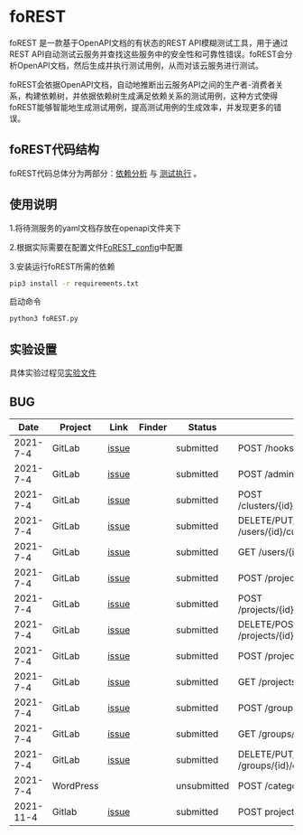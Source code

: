 

# foREST



foREST 是一款基于OpenAPI文档的有状态的REST API模糊测试工具，用于通过REST API自动测试云服务并查找这些服务中的安全性和可靠性错误。foREST会分析OpenAPI文档，然后生成并执行测试用例，从而对该云服务进行测试。

foREST会依据OpenAPI文档，自动地推断出云服务API之间的生产者-消费者关系，构建依赖树，并依据依赖树生成满足依赖关系的测试用例，这种方式使得foREST能够智能地生成测试用例，提高测试用例的生成效率，并发现更多的错误。


## foREST代码结构

foREST代码总体分为两部分：[依赖分析](https://github.com/Artisan-Lab/Restful-api-testing/blob/FoREST_copy/dependency/dependency.md) 与 [测试执行](https://github.com/Artisan-Lab/Restful-api-testing/blob/FoREST_copy/testing_render/testing.md) 。



## 使用说明



1.将待测服务的yaml文档存放在openapi文件夹下

2.根据实际需要在配置文件[FoREST_config](https://github.com/Artisan-Lab/Restful-api-testing/blob/FoREST_copy/FoREST_config.conf)中配置

3.安装运行foREST所需的依赖
```bash
pip3 install -r requirements.txt
```

启动命令
```bash
python3 foREST.py
```

 ## 实验设置

具体实验过程见[实验文件](https://github.com/Artisan-Lab/Restful-api-testing/blob/FoREST_copy/experiment.md)


 
## BUG

| Date | Project | Link | Finder | Status | Description |
|---------|---------|---------|---------|---------|---------|
| 2021-7-4 | GitLab | [issue](https://gitlab.com/gitlab-org/gitlab/-/issues/334606) |  | submitted | POST  /hooks |
| 2021-7-4 | GitLab | [issue](https://gitlab.com/gitlab-org/gitlab/-/issues/346121) |  | submitted | POST  /admin/clusters/add |
| 2021-7-4 | GitLab | [issue](https://gitlab.com/gitlab-org/gitlab/-/issues/334610) |  | submitted | POST  /clusters/{id}/metrics_dashboard/annotations/ |
| 2021-7-4 | GitLab | [issue](https://gitlab.com/gitlab-org/gitlab/-/issues/335276) |  | submitted | DELETE/PUT/GET  /users/{id}/custom_attributes/{key} |
| 2021-7-4 | GitLab | [issue](https://gitlab.com/gitlab-org/gitlab/-/issues/335276) |  | submitted | GET  /users/{id}/custom_attributes |
| 2021-7-4 | GitLab | [issue](https://gitlab.com/gitlab-org/gitlab/-/issues/334610) |  | submitted | POST  /projects/{id}/clusters/user |
| 2021-7-4 | GitLab | [issue](https://gitlab.com/gitlab-org/gitlab/-/issues/334606) |  | submitted | POST  /projects/{id}/metrics/user_starred_dashboards |
| 2021-7-4 | GitLab | [issue](https://gitlab.com/gitlab-org/gitlab/-/issues/335276) |  | submitted | DELETE/POST  /projects/{id}/custom_attributes/{key} |
| 2021-7-4 | GitLab | [issue](https://gitlab.com/gitlab-org/gitlab/-/issues/334610) |  | submitted | POST  /projects/{id}/export | 
| 2021-7-4 | GitLab | [issue](https://gitlab.com/gitlab-org/gitlab/-/issues/335276) |  | submitted | GET  /projects/{id}/custom_attributes |
| 2021-7-4 | GitLab | [issue](https://gitlab.com/gitlab-org/gitlab/-/issues/334610) |  | submitted | POST  /groups/{id}/clusters/user |
| 2021-7-4 | GitLab | [issue](https://gitlab.com/gitlab-org/gitlab/-/issues/335276) |  | submitted | GET /groups/{id}/custom_attributes |
| 2021-7-4 | GitLab | [issue](https://gitlab.com/gitlab-org/gitlab/-/issues/335276) |  | submitted | DELETE/PUT/GET  /groups/{id}/custom_attributes/{key} |
| 2021-7-4 | WordPress |  |  | unsubmitted | POST  /categories |
| 2021-11-4| Gitlab | [issue](https://gitlab.com/gitlab-org/gitlab/-/issues/346563) |  | submitted | POST projects/{id}/fork/forked_from_id |


 

